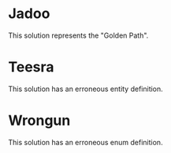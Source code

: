 # Jadoo

This solution represents the "Golden Path".

# Teesra

This solution has an erroneous entity definition.

# Wrongun

This solution has an erroneous enum definition.
